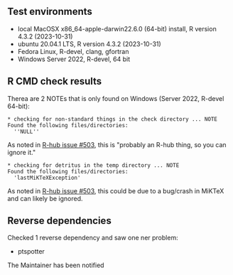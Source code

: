 ## Test environments
* local MacOSX x86_64-apple-darwin22.6.0 (64-bit) install, R version 4.3.2 (2023-10-31)
* ubuntu 20.04.1 LTS, R version 4.3.2 (2023-10-31)
* Fedora Linux, R-devel, clang, gfortran
* Windows Server 2022, R-devel, 64 bit

## R CMD check results

Therea are 2 NOTEs that is only found on Windows (Server 2022, R-devel 64-bit):

```
* checking for non-standard things in the check directory ... NOTE
Found the following files/directories:
  ''NULL''
```

As noted in [R-hub issue #503](https://github.com/r-hub/rhub/issues/560), this is "probably an R-hub thing, so you can ignore it."

 ```
 * checking for detritus in the temp directory ... NOTE
 Found the following files/directories:
   'lastMiKTeXException'
 ```
 As noted in [R-hub issue #503](https://github.com/r-hub/rhub/issues/503), this could be due to a bug/crash in MiKTeX and can likely be ignored.

## Reverse dependencies

Checked 1 reverse dependency and saw one ner problem:

* ptspotter

The Maintainer has been notified

